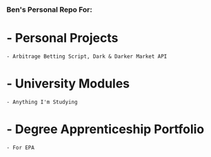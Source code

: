 ### Ben's Personal Repo For:
# - Personal Projects
    - Arbitrage Betting Script, Dark & Darker Market API
# - University Modules
    - Anything I'm Studying
# - Degree Apprenticeship Portfolio
    - For EPA

<!--
**bsandham/bsandham** is a ✨ _special_ ✨ repository because its `README.md` (this file) appears on your GitHub profile.

Here are some ideas to get you started:

- 🔭 I’m currently working on ...
- 🌱 I’m currently learning ...
- 👯 I’m looking to collaborate on ...
- 🤔 I’m looking for help with ...
- 💬 Ask me about ...
- 📫 How to reach me: ...
- 😄 Pronouns: ...
- ⚡ Fun fact: ...
-->
